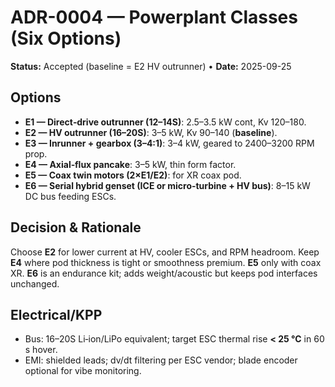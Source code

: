 # ADR-0004 — Powerplant Classes (Six Options)

**Status:** Accepted (baseline = E2 HV outrunner) • **Date:** 2025-09-25

## Options

- **E1 — Direct‑drive outrunner (12–14S)**: 2.5–3.5 kW cont, Kv 120–180.
- **E2 — HV outrunner (16–20S)**: 3–5 kW, Kv 90–140 (**baseline**).
- **E3 — Inrunner + gearbox (3–4:1)**: 3–4 kW, geared to 2400–3200 RPM prop.
- **E4 — Axial‑flux pancake**: 3–5 kW, thin form factor.
- **E5 — Coax twin motors (2×E1/E2)**: for XR coax pod.
- **E6 — Serial hybrid genset (ICE or micro‑turbine + HV bus)**: 8–15 kW DC bus
  feeding ESCs.

## Decision & Rationale

Choose **E2** for lower current at HV, cooler ESCs, and RPM headroom. Keep
**E4** where pod thickness is tight or smoothness premium. **E5** only with coax
XR. **E6** is an endurance kit; adds weight/acoustic but keeps pod interfaces
unchanged.

## Electrical/KPP

- Bus: 16–20S Li‑ion/LiPo equivalent; target ESC thermal rise **< 25 °C** in 60
  s hover.
- EMI: shielded leads; dv/dt filtering per ESC vendor; blade encoder optional
  for vibe monitoring.
